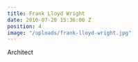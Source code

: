 ```yaml
---
title: Frank Lloyd Wright
date: 2016-07-20 15:36:00 Z
position: 4
image: "/uploads/frank-lloyd-wright.jpg"
---
```


Architect
